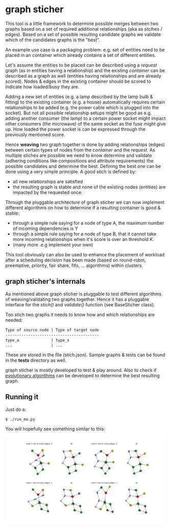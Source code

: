# graph sticher

This tool is a little framework to determine possible merges between two graphs
based on a set of required additional relationships (aka as stcihes / edges).
Based on a set of possible resulting candidate graphs we validate which of the
candidates graphs is the "best".

An example use case is a packaging problem: e.g. set of entities need to be
placed in an container which already contains a set of different entities.

Let's assume the entities to be placed can be described using a *request* graph
(as in entities having a relationship) and the existing *container* can be
described as a graph as well (entities having relationships and are already
scored). Nodes & edges in the existing container should be scored to indicate
how loaded/busy they are.

Adding a new set of entities (e.g. a lamp described by the lamp bulb & fitting)
to the existing container (e.g. a house) automatically requires certain
relationships to be added (e.g. the power cable which is plugged into the
socket). But not all possible relationship setups might be good as e.g. adding
another consumer (the lamp) to a certain power socket might impact other
consumers (the microwave) of the same socket as the fuse might give up. How
loaded the power socket is can be expressed through the previously mentioned
score.

Hence **weaving** two graph together is done by adding relationships (edges)
between certain types of nodes from the *container* and the *request*. As
multiple stiches are possible we need to know determine and validate (adhering
conditions like compositions and attribute requirements) the possible
candidates and determine the best. Defining the best one can be done using a
very simple principle. A good stich is defined by:

* all new relationships are satisfied
* the resulting graph is stable and none of the existing nodes (entities) are
impacted by the requested once.

Through the pluggable architecture of graph sticher we can now implement
different algorithms on how to determine if a resulting container is good
& stable:

* through a simple rule saying for a node of type A, the maximum number of
  incoming dependencies is Y
* through a simple rule saying for a node of type B, that it cannot take more
  incoming relationships when it's score is over an threshold K.
* (many more .e.g implement your own)

This tool obviously can also be used to enhance the placement of workload after
a scheduling decision has been made (based on round-robin, preemptive,
priority, fair share, fifo, ... algorithms) within clusters.

## graph sticher's internals

As mentioned above graph sticher is pluggable to test different algorithms of
weaving/validating two graphs together. Hence it has a pluggable interface for
the *stich()* and *validate()* function (see BaseSticher class).

Too stich two graphs it needs to know how and which relationships are needed:

    Type of source node | Type of target node
    -----------------------------------------
    type_a              | type_x
    ...                 | ...

These are stored in the file (stich.json). Sample graphs & tests can be found
in the **tests** directory as well.

graph sticher is mostly developed to test & play around. Also to check if
[evolutionary algorithms](https://en.wikipedia.org/wiki/Evolutionary_algorithm)
can be developed to determine the best resulting graph.

## Running it

Just do a:

    $ ./run_me.py

You will hopefully see something similar to this:

![output](./figure_1.png?raw=true "Output")
